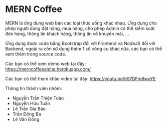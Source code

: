 # MERN Coffee

MERN là ứng dụng web bán các loại thức uống khác nhau. Ứng dụng cho phép người dùng đặt hàng, mua hàng, cho phép Admin có thể kiểm soát đơn hàng, thông tin khách hàng, thông tin về khuyến mãi, ...

Ứng dụng được code bằng Bootstrap đối với Frontend và NodeJS đối với Backend, ngoài ra còn sử dụng thêm 1 số công cụ khác nữa, các bạn có thể xem thêm trong source code.

Các bạn có thể xem demo web tại đây: https://merncoffeealpha.herokuapp.com/

Các bạn có thể tham khảo video tại đây: https://youtu.be/h97DFm8wuYE

Thông tin thành viên nhóm:
- Nguyễn Trần Thiện Toàn
- Nguyễn Hữu Tuấn
- Lê Trần Gia Bảo
- Trần Đông Ba
- Lê Văn Đông
